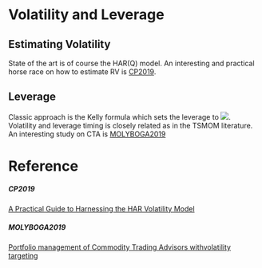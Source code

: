 # Volatility and Leverage

## Estimating Volatility
State of the art is of course the HAR(Q) model. An interesting and practical horse race on how to estimate RV is [CP2019](#cp2019). 

## Leverage
Classic approach is the Kelly formula which sets the leverage to <img src="https://render.githubusercontent.com/render/math?math=\frac{SR}{{\sigma}^2}">. Volatility 
and leverage timing is closely related as in the TSMOM literature. An interesting study on CTA is [MOLYBOGA2019](#molyboga2019)

# Reference
##### CP2019
[A Practical Guide to Harnessing the HAR Volatility Model](http://www.ncer.edu.au/papers/documents/WP120.pdf)

##### MOLYBOGA2019
[Portfolio management of Commodity Trading Advisors withvolatility targeting](https://papers.ssrn.com/sol3/papers.cfm?abstract_id=3123092)
